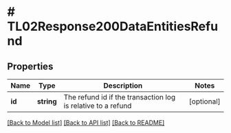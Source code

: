 # # TL02Response200DataEntitiesRefund

## Properties

Name | Type | Description | Notes
------------ | ------------- | ------------- | -------------
**id** | **string** | The refund id if the transaction log is relative to a refund | [optional]

[[Back to Model list]](../../README.md#models) [[Back to API list]](../../README.md#endpoints) [[Back to README]](../../README.md)
